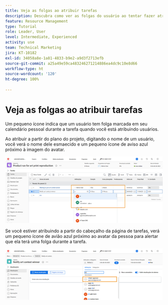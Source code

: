 ```yaml
---
title: Veja as folgas ao atribuir tarefas
description: Descubra como ver as folgas do usuário ao tentar fazer atribuições de tarefas.
feature: Resource Management
type: Tutorial
role: Leader, User
level: Intermediate, Experienced
activity: use
team: Technical Marketing
jira: KT-10182
exl-id: 34058a8e-1a81-4833-b9e2-a9d3f2713efb
source-git-commit: a25a49e59ca483246271214886ea4dc9c10e8d66
workflow-type: ht
source-wordcount: '120'
ht-degree: 100%

---
```


# Veja as folgas ao atribuir tarefas

Um pequeno ícone indica que um usuário tem folga marcada em seu calendário pessoal durante a tarefa quando você está atribuindo usuários.

Ao atribuir a partir do plano do projeto, digitando o nome de um usuário, você verá o nome dele esmaecido e um pequeno ícone de aviso azul próximo à imagem do avatar.

![usuário esmaecido para pto](assets/toat_01.png)

Se você estiver atribuindo a partir do cabeçalho da página de tarefas, verá um pequeno ícone de avião azul próximo ao avatar da pessoa para alertar que ela terá uma folga durante a tarefa.

![atribuição de tarefas a usuários](assets/toat_02.png)
